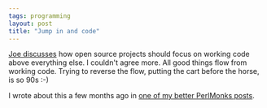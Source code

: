 ```yaml
---
tags: programming
layout: post
title: "Jump in and code"
---
```




<a href="http://roller.anthonyeden.com/page/jduska/20020930">Joe discusses</a> how open source projects should focus on working code above everything else. I couldn't agree more. All good things flow from working code. Trying to reverse the flow, putting the cart before the horse, is so 90s :-)

<p>I wrote about this a few months ago in <a href="http://www.perlmonks.org/index.pl?node_id=177376">one of my better PerlMonks posts</a>.</p>


